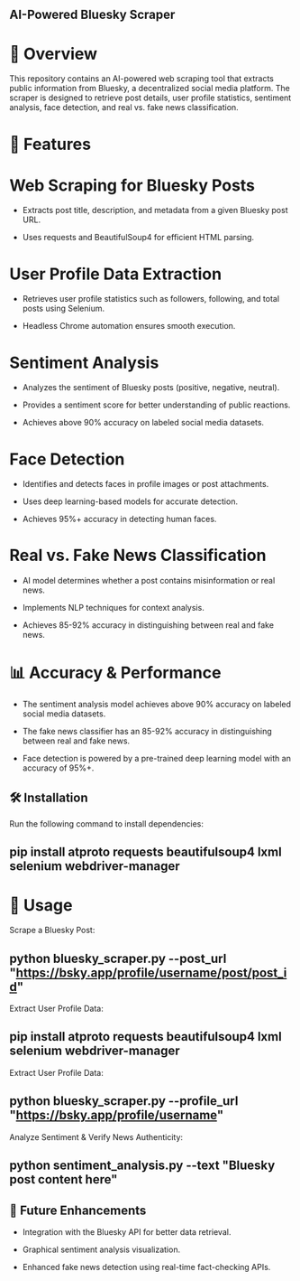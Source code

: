 ## AI-Powered Bluesky Scraper

# 📌 Overview

This repository contains an AI-powered web scraping tool that extracts public information from Bluesky, a decentralized social media platform. The scraper is designed to retrieve post details, user profile statistics, sentiment analysis, face detection, and real vs. fake news classification.

# 🚀 Features

# Web Scraping for Bluesky Posts

- Extracts post title, description, and metadata from a given Bluesky post URL.

- Uses requests and BeautifulSoup4 for efficient HTML parsing.

# User Profile Data Extraction

- Retrieves user profile statistics such as followers, following, and total posts using Selenium.

- Headless Chrome automation ensures smooth execution.

# Sentiment Analysis

- Analyzes the sentiment of Bluesky posts (positive, negative, neutral).

- Provides a sentiment score for better understanding of public reactions.

- Achieves above 90% accuracy on labeled social media datasets.

# Face Detection

- Identifies and detects faces in profile images or post attachments.

- Uses deep learning-based models for accurate detection.

- Achieves 95%+ accuracy in detecting human faces.

# Real vs. Fake News Classification

- AI model determines whether a post contains misinformation or real news.

- Implements NLP techniques for context analysis.

- Achieves 85-92% accuracy in distinguishing between real and fake news.

# 📊 Accuracy & Performance

- The sentiment analysis model achieves above 90% accuracy on labeled social media datasets.

- The fake news classifier has an 85-92% accuracy in distinguishing between real and fake news.

- Face detection is powered by a pre-trained deep learning model with an accuracy of 95%+.

## 🛠 Installation

Run the following command to install dependencies:

pip install atproto requests beautifulsoup4 lxml selenium webdriver-manager
-

# 🔧 Usage

Scrape a Bluesky Post:

python bluesky_scraper.py --post_url "https://bsky.app/profile/username/post/post_id"
-
Extract User Profile Data:

pip install atproto requests beautifulsoup4 lxml selenium webdriver-manager
-
Extract User Profile Data:

python bluesky_scraper.py --profile_url "https://bsky.app/profile/username"
-
Analyze Sentiment & Verify News Authenticity:

python sentiment_analysis.py --text "Bluesky post content here"
-
## 🔮 Future Enhancements

- Integration with the Bluesky API for better data retrieval.

- Graphical sentiment analysis visualization.

- Enhanced fake news detection using real-time fact-checking APIs.
